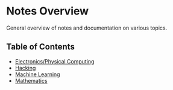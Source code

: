 # Notes Overview

General overview of notes and documentation on various topics.

## Table of Contents

- [Electronics/Physical Computing](electronics/electronics-overview.md)
- [Hacking](hacking/hacking-overview.md)
- [Machine Learning](machine-learning/machine-learning-overview.md)
- [Mathematics](mathematics/mathematics-overview.md)